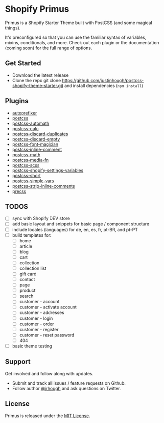 # Shopify Primus

Primus is a Shopify Starter Theme built with PostCSS (and some magical things).

It's preconfigured so that you can use the familiar syntax of variables, mixins, conditionals, and more. Check out each plugin or the documentation (coming soon) for the full range of options.


## Get Started

- Download the latest release
- Clone the repo git clone https://github.com/justinhough/postcss-shopify-theme-starter.git and install dependencies (`npm install`)


## Plugins

- [autoprefixer](https://github.com/postcss/autoprefixer)
- [postcss](https://github.com/postcss/postcss)
- [postcss-automath](https://github.com/EverledgerIO/postcss-automath)
- [postcss-calc](https://github.com/postcss/postcss-calc)
- [postcss-discard-duplicates](https://github.com/ben-eb/postcss-discard-duplicates)
- [postcss-discard-empty](https://github.com/ben-eb/postcss-discard-empty)
- [postcss-font-magician](https://github.com/jonathantneal/postcss-font-magician)
- [postcss-inline-comment](https://github.com/moczolaszlo/postcss-inline-comment)
- [postcss-math](https://github.com/shauns/postcss-math)
- [postcss-media-fn](https://github.com/jonathantneal/postcss-media-fn)
- [postcss-scss](https://github.com/postcss/postcss-scss)
- [postcss-shopify-settings-variables](https://github.com/bit3725/postcss-shopify-settings-variables)
- [postcss-short](https://github.com/jonathantneal/postcss-short)
- [postcss-simple-vars](https://github.com/postcss/postcss-simple-vars)
- [postcss-strip-inline-comments](https://github.com/mummybot/postcss-strip-inline-comments)
- [precss](https://github.com/jonathantneal/precss)


## TODOS
- [ ] sync with Shopify DEV store
- [ ] add basic layout and snippets for basic page / component structure
- [ ] include locales (languages) for de, en, es, fr, pt-BR, and pt-PT
- [ ] build templates for:
  - [ ] home
  - [ ] article
  - [ ] blog
  - [ ] cart
  - [ ] collection
  - [ ] collection list
  - [ ] gift card
  - [ ] contact
  - [ ] page
  - [ ] product
  - [ ] search
  - [ ] customer - account
  - [ ] customer - activate account
  - [ ] customer - addresses
  - [ ] customer - login
  - [ ] customer - order
  - [ ] customer - register
  - [ ] customer - reset password
  - [ ] 404
- [ ] basic theme testing

## Support

Get involved and follow along with updates.

- Submit and track all issues / feature requests on Github.
- Follow author [@jrhough](http://twitter.com/jrhough) and ask questions on Twitter.


## License

Primus is released under the [MIT License](LICENSE).
